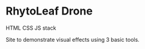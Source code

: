 # RhytoLeaf Drone
HTML CSS JS stack 

Site to demonstrate visual effects using 3 basic tools.


 
 
